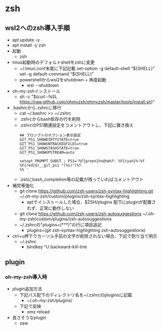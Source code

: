 # zsh

## wsl2へのzsh導入手順

* apt update -y
* apt install -y zsh
* 起動
  * zsh
* tmux起動時のデフォルトshellをzshに変更
  * ~/.tmux.conf末尾に下記記載
    set-option -g default-shell "${SHELL}"
    set -g default-command "${SHELL}"
  * powershellからwsl2をshutdown + 再度起動
    * wsl --shutdown
* oh-my-zshインストール
  * sh -c "$(curl -fsSL https://raw.github.com/ohmyzsh/ohmyzsh/master/tools/install.sh)"
* .bashrcから.zshrcに移行
  * cat ~/.bashrc >> ~/.zshrc
  * .zshrcからbash依存の行を削除
  * .zshrcのPS1関連設定をコメントアウトし、下記に置き換え
    ```
    ## プロンプトのオプション表示設定
    GIT_PS1_SHOWDIRTYSTATE=true
    GIT_PS1_SHOWUNTRACKEDFILES=true
    GIT_PS1_SHOWSTASHSTATE=true
    GIT_PS1_SHOWUPSTREAM=auto

    setopt PROMPT_SUBST ; PS1='%F{green}%n@%m%f: %F{cyan}%~%f %F{red}$(__git_ps1 "(%s)")%f
    %% '
    ```
  * .zshにbash_completion等の記載が残っていればコメントアウト
* 補完等強化
  * git clone https://github.com/zsh-users/zsh-syntax-highlighting.git ~/.oh-my-zsh/custom/plugins/zsh-syntax-highlighting
    * aptでインストールした場合、$ZSH/plugins 配下にpluginが配置されず、正常に動作しない
  * git clone https://github.com/zsh-users/zsh-autosuggestions ~/.oh-my-zsh/custom/plugins/zsh-autosuggestions
  * ~/.zshrcの"plugins=(***)"の行に項目追記
    * plugins=(git zsh-syntax-highlighting zsh-autosuggestions)
* ctrl+u押下でカーソル手前の文字が削除されない場合、下記で割り当て明示
  * ~/.zshrc
    * bindkey \^U backward-kill-line

## plugin

### oh-my-zsh導入時

* plugin追加方法
  * 下記パス配下のディレクトリ名を~/.zshrcのpluginsに記載
    * ~/.oh-my-zsh/plugins/
  * 下記で反映
    * omz reload
* 良さそうなplugin
  * zaw